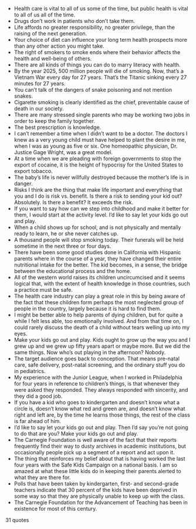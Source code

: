  - Health care is vital to all of us some of the time, but public health is vital to all of us all of the time.
 - Drugs don’t work in patients who don’t take them.
 - Life affords no greater responsibility, no greater privilege, than the raising of the next generation.
 - Your choice of diet can influence your long term health prospects more than any other action you might take.
 - The right of smokers to smoke ends where their behavior affects the health and well-being of others.
 - There are all kinds of things you can do to marry literacy with health.
 - By the year 2025, 500 million people will die of smoking. Now, that’s a Vietnam War every day for 27 years. That’s the Titanic sinking every 27 minutes for 27 years.
 - You can’t talk of the dangers of snake poisoning and not mention snakes.
 - Cigarette smoking is clearly identified as the chief, preventable cause of death in our society.
 - There are many stressed single parents who may be working two jobs in order to keep the family together.
 - The best prescription is knowledge.
 - I can’t remember a time when I didn’t want to be a doctor. The doctors I knew as a very young child must have helped to plant the desire in me, when I was as young as five or six. One homeopathic physician, Dr. Justice Gage Wright, was a great model.
 - At a time when we are pleading with foreign governments to stop the export of cocaine, it is the height of hypocrisy for the United States to export tobacco.
 - The baby’s life is never willfully destroyed because the mother’s life is in danger.
 - Risks I think are the thing that make life important and everything that you and I do is risk vs. benefit. Is there a risk to sending your kid out? Absolutely. Is there a benefit? It exceeds the risk.
 - If you want to say how can we step into childhood and make it better for them, I would start at the activity level. I’d like to say let your kids go out and play.
 - When a child shows up for school, and is not physically and mentally ready to learn, he or she never catches up.
 - A thousand people will stop smoking today. Their funerals will be held sometime in the next three or four days.
 - There have been some good studies done in California with Hispanic parents where in the course of a year, they have changed their entire nutritional intake for the better. The kid becomes, in a sense, the bridge between the educational process and the home.
 - All of the western world raises its children uncircumcised and it seems logical that, with the extent of health knowledge in those countries, such a practice must be safe.
 - The health care industry can play a great role in this by being aware of the fact that these children form perhaps the most neglected group of people in the country, largely because it is hard to find them.
 - I might be better able to help parents of dying children, but for quite a while I felt less able, too emotionally involved. And from that time on, I could rarely discuss the death of a child without tears welling up into my eyes.
 - Make your kids go out and play. Kids ought to grow up the way you and I grew up and we grew up fifty years apart or maybe more. But we did the same things. Now who’s out playing in the afternoon? Nobody.
 - The target audience goes back to conception. That means pre-natal care, safe delivery, post-natal screening, and the ordinary stuff you do in pediatrics.
 - My experience with the Junior League, when I worked in Philadelphia for four years in reference to children’s things, is that whenever they were asked they responded. They always responded with sincerity, and they did a good job.
 - If you have a kid who goes to kindergarten and doesn’t know what a circle is, doesn’t know what red and green are, and doesn’t know what right and left are, by the time he learns those things, the rest of the class is far ahead of him.
 - I’d like to say let your kids go out and play. Then I’d say you’re not going to do that are you? Make your kids go out and play.
 - The Carnegie Foundation is well aware of the fact that their reports frequently find their way to dusty archives in academic institutions, but occasionally people pick up a segment of a report and act upon it.
 - The thing that reinforces my belief about that is having worked the last four years with the Safe Kids Campaign on a national basis. I am so amazed at what these little kids do in keeping their parents alerted to what they are there for.
 - Polls that have been taken by kindergarten, first- and second-grade teachers indicate that 30 percent of the kids have been deprived in some way so that they are physically unable to keep up with the class.
 - The Carnegie Foundation for the Advancement of Teaching has been in existence for most of this century.

31 quotes